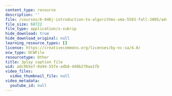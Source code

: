 ```yaml
---
content_type: resource
description: ''
file: /courses/6-046j-introduction-to-algorithms-sma-5503-fall-2005/adc9b5e70a9455feadb8d40b278aa1fb_s7QSM_hlS1U.vtt
file_size: 68722
file_type: application/x-subrip
hide_download: true
hide_download_original: null
learning_resource_types: []
license: https://creativecommons.org/licenses/by-nc-sa/4.0/
ocw_type: OCWFile
resourcetype: Other
title: 3play caption file
uid: adc9b5e7-0a94-55fe-adb8-d40b278aa1fb
video_files:
  video_thumbnail_file: null
video_metadata:
  youtube_id: null
---
```

